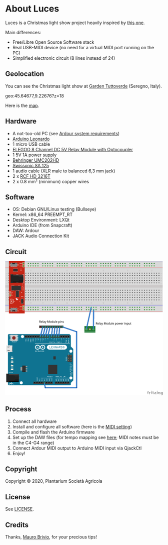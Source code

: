 About Luces
===========
Luces is a Christmas light show project heavily inspired by [this one](https://maker.pro/arduino/projects/christmas-light-show-with-arduino/).

Main differences:

- Free/Libre Open Source Software stack
- Real USB-MIDI device (no need for a virtual MIDI port running on the PC)
- Simplified electronic circuit (8 lines instead of 24)

Geolocation
-----------
You can see the Christmas light show at [Garden Tuttoverde](https://www.gardentuttoverde.it/) (Seregno, Italy).

geo:45.64677,9.22676?z=18

Here is the [map](https://www.openstreetmap.org/?mlat=45.64677&mlon=9.22676#map=18/45.64677/9.22676).

Hardware
--------
- A not-too-old PC (see [Ardour system requirements](https://ardour.org/requirements.html))
- [Arduino Leonardo](https://www.arduino.cc/en/Main/Arduino_BoardLeonardo)
- 1 micro USB cable
- [ELEGOO 8 Channel DC 5V Relay Module with Optocoupler](https://www.elegoo.com/product/elegoo-8-channel-dc-5v-relay-module-with-optocoupler/)
- 1 5V 1A power supply
- [Behringer UMC202HD](https://www.behringer.com/product.html?modelCode=P0BJZ)
- [Swissonic SA 125](https://www.thomann.de/it/swissonic_sa_125.htm)
- 1 audio cable (XLR male to balanced 6,3 mm jack)
- 2 x [RCF HD 3216T](https://www.rcf.it/it_IT/products/product-detail/hd-3216t/418924)
- 2 x 0.8 mm² (minimum) copper wires

Software
--------
- OS: Debian GNU/Linux testing (Bullseye)
- Kernel: x86_64 PREEMPT_RT
- Desktop Environment: LXQt
- Arduino IDE (from Snapcraft)
- DAW: Ardour
- JACK Audio Connection Kit

Circuit
-------
![Electrical connections](Circuit.png)

Process
-------
1. Connect all hardware
2. Install and configure all software (here is the [MIDI setting](https://manual.ardour.org/setting-up-your-system/setting-up-midi/midi-on-linux/))
3. Compile and flash the Arduino firmware
4. Set up the DAW files (for tempo mapping see [here](https://www.youtube.com/watch?v=rrr9lr_Pbkg); MIDI notes must be in the C4-G4 range)
5. Connect Ardour MIDI output to Arduino MIDI input via QjackCtl
6. Enjoy!

Copyright
---------
Copyright © 2020, Plantarium Società Agricola

License
-------
See [LICENSE](LICENSE).

Credits
-------
Thanks, [Mauro Brivio](https://github.com/mbrivio), for your precious tips!
